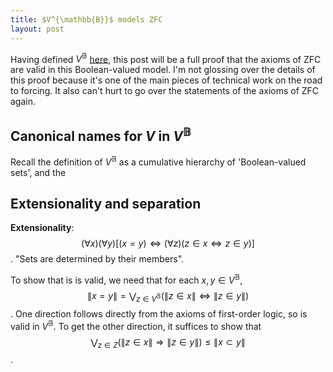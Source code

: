 ```yaml
---
title: $V^{\mathbb{B}}$ models ZFC
layout: post
---
```


<script type="text/x-mathjax-config"> MathJax.Hub.Config({ tex2jax: { inlineMath: [['$','$'], ['\\(','\\)']], processEscapes: true } }); </script> <script src="https://cdnjs.cloudflare.com/ajax/libs/mathjax/2.7.0/MathJax.js?config=TeX-AMS-MML_HTMLorMML" type="text/javascript"></script>

Having defined $V^{\mathbb{B}}$ [here](https://hilbert-spaess.github.io/2020/05/16/Boolean-valued-semantics.html), this post will be a full proof that the axioms of ZFC are valid in this Boolean-valued model. I'm not glossing over the details of this proof because it's one of the main pieces of technical work on the road to forcing. It also can't hurt to go over the statements of the axioms of ZFC again. 

## Canonical names for $V$ in $V^\mathbb{B}$

Recall the definition of $V^{\mathbb{B}}$ as a cumulative hierarchy of 'Boolean-valued sets', and the

## Extensionality and separation

**Extensionality**: $$(\forall x)(\forall y)[(x=y) \Leftrightarrow (\forall z)(z \in x \Leftrightarrow z \in y)]$$. "Sets are determined by their members".

To show that is is valid, we need that for each $x, y \in V^{\mathbb{B}}$, $$\| x = y \| = \bigvee_{z \in V^{\mathbb{B}}}(\|z \in x\| \Leftrightarrow \| z \in y \|)$$. One direction follows directly from the axioms of first-order logic, so is valid in $V^{\mathbb{B}}$. To get the other direction, it suffices to show that $$ \bigvee_{z \in Z}(\|z \in x \| \Rightarrow \| z \in y \|) \leq \| x \subset y \|$$. 